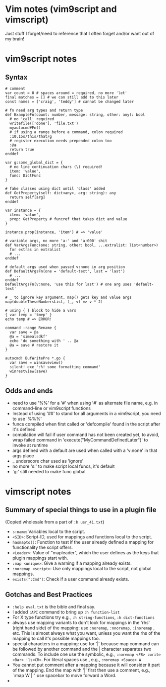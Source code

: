 # Vim notes (vim9script and vimscript)

Just stuff I forget/need to reference that I often forget and/or want
out of my brain!

# vim9script notes

## Syntax

```text
# comment
var count = 0 # spaces around = required, no more 'let'
final matches = [] # we can still add to this later
const names = ['craig', 'teddy'] # cannot be changed later

# fn need arg types and return type
def ExampleFn(count: number, message: string, other: any): bool
  # no 'call' required
  writefile(['done'], 'file.txt')
  myautocmd#Fn()
  # if using a range before a command, colon required
  :10,15s/this/that/g
  # register execution needs prepended colon too
  :@a
  return true
enddef 

var g:some_global_dict = {
  # no line continuation chars (\) required!
  item: 'value',
  func: DictFunc
}

# fake classes using dict until 'class' added
def GetProperty(self: dict<any>, arg: string): any
  return self[arg]
enddef

var instance = {
  item: 'value',
  prop: GetProperty # funcref that takes dict and value
}

instance.prop(instance, 'item') # => 'value'

# variable args, no more 'a:' and 'a:000' shit
def VarArgsFunc(one: string, other: bool, ...extralist: list<number>)
  for extras in extralist
  # ...
enddef

# default args used when passed v:none in arg position
def DefaultArgsFn(one = 'default-text', last = 'last')
  # ...
enddef
DefaultArgsFn(v:none, 'use this for last') # one arg uses 'default-text'

# _ to ignore key argument, map() gets key and value args
map(doubleTheseNumbersList, (_, v) => v * 2)

# using { } block to hide a vars
{ var temp = 'tmep' }
echo temp # => ERROR!

command -range Rename {
  var save = @a
  @a = 'simealsdkf'
  echo 'do something with ' .. @a
  @a = save # restore it
}

autocmd! BufWritePre *.go {
  var save = winsaveview()
  silent! exe ':%! some formatting command'
  winrestview(save)
}

```

## Odds and ends

* need to use '%%' for a '#' when using '#' as alternate file
  name, e.g. in command-line or vim9script functions
* Instead of using '##' to stand for all arguments in a
  vim9script, you need to use '%%%' 
* funcs compiled when first called or 'defcompile' found in the
  script after it's defined
* compilation will fail if user command has not been created yet, to avoid, wrap failed command in 'execute("MyCommandDefinedLater")' to invoke at runtime
* args defined with a default are used when called with a 'v:none' in that args place
* _  underscore char used as 'ignore'
* no more 's:' to make script local funcs, it's default
* 'g:' still needed to make func global


# vimscript notes

## Summary of special things to use in a plugin file

(Copied wholesale from a part of `:h usr_41.txt`)

* `s:name`: Variables local to the script.
* `<SID>`: Script-ID, used for mappings and functions local to the script.
* `hasmapto()`: Function to test if the user already defined a mapping for functionality the script offers.
* `<Leader>`: Value of "mapleader", which the user defines as the keys that plugin mappings start with.
* `:map <unique>`: Give a warning if a mapping already exists.
* `:noremap <script>`: Use only mappings local to the script, not global mappings.
* `exists(":Cmd")`: Check if a user command already exists.

## Gotchas and Best Practices

* `:help eval.txt` is the bible and final say.
* I added `:API` command to bring up `:h function-list`
* For X type functions try e.g., `:h string-functions`, `:h dict-functions`
* always use mapping variants to don't look for mappings in the 'rhs'
(right hand side) of the mapping: use `:noremap`, `:nnoremap`, `:inoremap`
, etc. This is almost always what you want, unless you want the rhs
of the mapping to call it's possible mappings too.
* special characters in a mapping: use <Bar> for '|' because map command
can be followed by another command and the | character separates two
commands. To include one use the <Bar> symbolic, e.g.,
`:noremap <F8> :write <Bar> !ls<CR>`. For literal spaces use <Space>, e.g.,
`:noremap <Space> W`
* You cannot put comment after a mapping because it will consider it
part of the mapping. End the map with '|' first then use a comment, e.g.,
`:map <Space> W | " use spacebar to move forward a Word.
* <script> : make mapping local to the script run in.
* <buffer> : make mapping local to that buffer.
* <unique> : make mapping fail if it exists already. Default is to overwrite.
* <Nop> : No operation. Do nothing when mapped to this.
* User-defined commands MUST begin with a capital letter. e.g.,
`:command DeleteFirstLine 1delete`. Can't use 'X', 'Next', and 'Print'.
Also no underscores. Digits ok, but discouraged.
* Always add '!' to `:command` and `:function` definitions to allow resourcing
and overwriting existing function of same name.
* always add `abort` keyword after parentheses in old vimscript, vim9 doesn't need it, e.g.
`function! OldWay() abort`. Otherwise parser will just keep executing after it runs a line
and there's an error.

## Commands

* Command arguments:
  * e.g., `:command! -nargs=0 DeleteFirst 1delete` (0 default nargs opt. here)
  * -nargs=0 No args
  * -nargs=1 One argument
  * -nargs=* Any numbers of args, including 0
  * -nargs=? Either 0 or 1 argument only
  * -nargs=+ At least 1 argument
* Argument usage:
  * `:command -nargs=+ Say :echo "<args>"` and do `:Say Hello World`
  * with above adding quotes will error, e.g., `:Say Hello "world"`
  * to fix that, use `<q-args>` which means 'quote arguments', e.g.,
  `:command! -nargs=+ Say :echo <q-args>` NOTE NO QUOTES AROUND q-args
  * <f-args> : keyword contains same info as <args> but put in a format
  suitable for using as function call args, e.g.,
  `:command! -nargs=\* DoIt :call AFunction(<f-args>)`
  * `:DoIt a b c` executes like this: `:call AFunction("a", "b", "c")`
* Line Ranges as arguments:
  * -range Range allowed, default is current line
  * -range=% Range allowed, whole file by default
  * -range={count} Range allowed; last number in it is used as a single
  number whose default is {count}.
  * `:command -range=% SaveIt :<line1>,<line2>write! savefilename`
* Other command options:
  * -count={number} command can take count, number as default. Can be used
  through the <count> keyword in the body of the function.
  * -bang You can use a '!' character. Using <bang> will result in '!'
  * -register You can specify a register. Default is unnamed.
  * -complete={type} Type of completions you can use for this command.
  See `:command-completion` for list of values you can use.
  * -bar The command can be followed by '|' and another command or
  a comment
  * -buffer The command is only available for current buffer.
* <lt> keyword that stands for the character '<'. Use this to escape
any special meaning of the <..> items.
* Form of autocommands. [foo] means optional:
  * `:autocmd [group] {EventName} {file\_pattern} [nested] {command}`
* Autocommand examples:
```vim
:autocmd BufWritePre * call DateInsert()
:autocmd BufReadPost,BufRead *.gsm set filetype=asm
:autocmd BufNewFile *.[ch] 0read ~/.vim/skeletons/skel.c
:autocmd BufNewFile *.cpp,*.h set filetype=cpp
" Remove all from this group
:autocmd! FileWritePre *
" List them
:autocmd [Group]
" Groups, called auto groups
:augroup init
  :autocmd!
  :autocmd BufReadPost *.c,*.h set sw=4 sts=4
 :autocmd BufReadPost *.cpp   :set sw=3 sts=3
:augroup END
" 'nested' will allow the autocmd to trigger other ones, usually won't
:autocmd FileChangedShell * nested edit
" You can manually execute an autocmd by pretending one occured
:autocmd BufReadPost *.new execute "doautocmd BufReadPost "
  \ . expand("<afile>")
" will result in executing this command when buffer *.new read:
:doautocmd BufReadPost tryout.c
:autocmd BufReadPost *.chg execute "normal! 0New entry:\<Esc>" | 1read !date

```


## Comparison Operators (==, =?, ==#, etc.)

* always use `==#` to match case and e.g., `>=?` to ignore case.
* see `:h expr4` for details on comparing expressions.

## Functions

* always add `abort` keyword, e.g., `function! foo() abort `
* always use `function!` to allow overriding an existing function of
same name


# Vimscript vs. Vim 9 Reference

## Variables



# Whitespace and Tab Settings

Explanations of and defaults for these settings:

* tabstop
* shiftwidth
* shiftround
* softtabstop
* expandtab
* autoindent

Which are all related to whitespace/tab settings.

```vim
" Whitespace/Tab Settings
" Number of spaces <Tab> counts for. Whether 1 tab byte 0x09 will be replaced
" set tabstop=8
" Governs how much to indent (e.g., >> command)
" Whether it uses spaces or tab character is up to a few settings:
"   * if 'noexpandtab': tries to use tab bytes (\x09) alone. It will use
"   spaces as needed if the result of tabstop / shiftwidth is not 0.
"   * if 'expandtab': only use space bytes.
" Unless you want mixed tab and space bytes (THE HORROR.) if you set
" tabstop and shiftwidth to different values that are non equally divisible,
" use 'expandtab'.
" set shiftwidth=8
" Rounds indenting actions to a multiple of 'shiftwidth' if this is on.
" set noshiftround
" Number of spaces that tab byte \x09 counts for when doing edits like
" when pressing <Tab> or <BS>. It uses a mix of space \x020 and tab
" \x09 bytes. Useful to keep tabstop at 8 while being able to add tabs
" and delete like it is set to softtabstop (insert/remove that many
" whitespaces, made up of space and tab characters).
"  * if 'noexpandtab': number of \x020 (space) bytes are minimized by
"  inserting as many \x09 (tab) bytes as possible.
" set softtabstop=0
" Don't use space bytes \x020 to make up tab \x09 bytes, use real tabs.
" Technically small filesizes with tab characters, but with minification
" on most web/code now being popular, this doesn't matter as much.
" set noexpandtab
" Do not copy indent from current line when starting new line: <CR>,o,O
" set noautoindent
```

# Script Examples from usr41.txt

" global variable "i"
let i = 1
while i < 5
  echo "count is" i
  let i += 1
endwhile

" script variables
let s:count = 1
while s:count < 5
  echo s:count
  let s:count += 1
endwhile

" buffer variable
let b:foo = 'literal string no interpolation'

" window-local variable
let w:foo = "double quotes for interpreting special characters"

" pre-defined Vim variables under v: prefix, g: prefix not needed but common
" for global variables
let g:errors = v:errors

for i in range(1, 4)
  echo "count is " i
endfor

echo 0x7f 036 1.0 " => 127 30
echo 10 + 1.5 " => 11.5

unlet s:count
unlet! s:will_not_error_with_bang

" if s:call_count is not quoted it will be the variable itself, not the value
" NO
" if !exists(s:call_count)
" YES
if !exists("s:call_count")
  let s:call_count = 0
endif
let s:call_count += 1
" when a script finishes, the s: variables are kept around, not freed
" so they can be reused.
echo "called " s:call_count "times"

" Conversions and Coercions
if "true"
  echo "This will never print because above is a string and" .
    \ "vim tries to convert a string to a number, and because it" .
    \ " does not starting with a number, returns 0, which is false."
elseif v:true
  echo "This is the real 'true' boolean."
else
  echo "Will never print."
endif

" For all double quote related see: :h expr-quote
let g:double_quote_strings = "Here is a tab: \t and here is a " .
  \ " line break: \n another: \r we can use any '<name>' inside a " .
  \ "double quoted string by putting a backslash before left tag opening"

" EXPRESSIONS. Heart of vim script. Full definition at :h expression-syntax.
echo $ENVIRONMENT_VARIABLE
echo &complete| " echoes value of 'complete' option (e.g. 'set complete')
echo @r| " echoes anything stored in register r

" NOTICE: no extra space before closing double quote!
echo "The Value of 'tabstop' is" &ts
echo "Your home directory is at" $HOME

" Save an option in a local var
let s:saved_ic = &ic
set noic
/The Start/,$delete
" How you change value of 'set foo' (any option) when you need result
" of right hand side expression, here it evaluates to original value of ic.
let &ic = s:saved_ic

" Tertiary
let i = 4
echo i > 5 ? "i is big" : "i is small"

" Checking vim option value conditionally
" ==# means match exactly the case, ==? means case insensitive
" =~, =~#, =~? are regex match conditionals with optional case sensitivities
if &term ==# 'xterm'
  echo 'yep'
endif

" Test a line in command line
:if 5 == 5 | echo "yes" | endif
:if 0 == "false" | echo "yes" | endif

